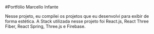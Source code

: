 #Portfólio Marcello Infante

Nesse projeto, eu compilei os projetos que eu desenvolvi para exibir de forma estética. 
A Stack utilizada nesse projeto foi React.js, React Three Fiber, React Spring, Three.js e Firebase.
